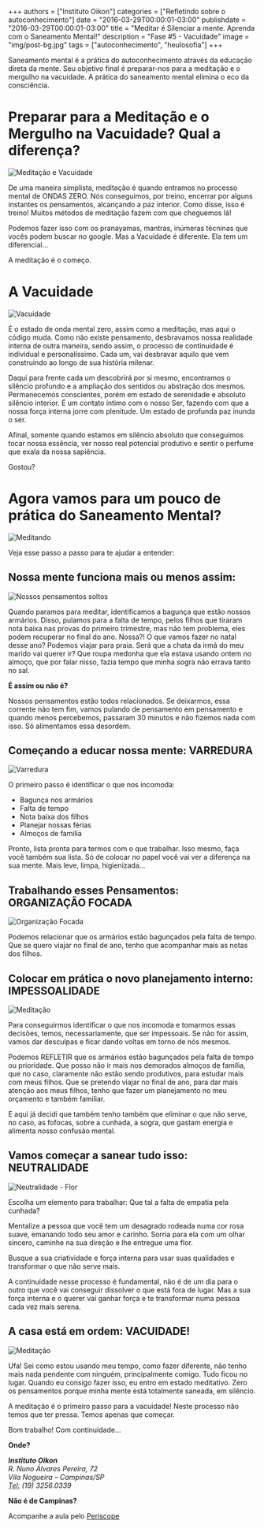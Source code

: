 +++
authors = ["Instituto Oikon"]
categories = ["Refletindo sobre o autoconhecimento"]
date = "2016-03-29T00:00:01-03:00"
publishdate = "2016-03-29T00:00:01-03:00"
title = "Meditar é Silenciar a mente. Aprenda com o Saneamento Mental!"
description = "Fase #5 - Vacuidade"
image = "img/post-bg.jpg"
tags = ["autoconhecimento", "heulosofia"]
+++


Saneamento mental é a prática do autoconhecimento através da educação direta da mente. Seu objetivo final é preparar-nos para a meditação e o mergulho na vacuidade. A prática do saneamento mental elimina o eco da consciência.

# Preparar para a Meditação e o Mergulho na Vacuidade? Qual a diferença?

![Meditação e Vacuidade](https://s3-sa-east-1.amazonaws.com/blog.autoconexao.org.br/img/2016/03/meditacao-para-a-luz.jpg)

De uma maneira simplista, meditação é quando entramos no processo mental de ONDAS ZERO.
Nós conseguimos, por treino, encerrar por alguns instantes os pensamentos, alcançando a paz interior. Como disse, isso é treino! Muitos métodos de meditação fazem com que cheguemos lá!

Podemos fazer isso com os pranayamas, mantras, inúmeras técninas que vocês podem buscar no google. Mas a Vacuidade é diferente. Ela tem um diferencial...

A meditação é o começo.

# A Vacuidade

![Vacuidade](https://s3-sa-east-1.amazonaws.com/blog.autoconexao.org.br/img/2016/03/vacuidade-universo.png)

É o estado de onda mental zero, assim como a meditação, mas aqui o código muda. Como não existe pensamento, desbravamos nossa realidade interna de outra maneira, sendo assim, o processo de continuidade é individual e personalíssimo. Cada um, vai desbravar aquilo que vem construindo ao longo de sua história milenar.

Daqui para frente cada um descobrirá por si mesmo, encontramos o silêncio profundo e a ampliação dos sentidos ou abstração dos mesmos. Permanecemos conscientes, porém em estado de serenidade e absoluto silêncio interior. É um contato íntimo com o nosso Ser, fazendo com que a nossa força interna jorre com plenitude. Um estado de profunda paz inunda o ser.


Afinal, somente quando estamos em silêncio absoluto que conseguimos tocar nossa essência, ver nosso real potencial produtivo e sentir o perfume que exala da nossa sapiência.

Gostou?


# Agora vamos para um pouco de prática do Saneamento Mental?

![Meditando](https://s3-sa-east-1.amazonaws.com/blog.autoconexao.org.br/img/2016/01/meditando-no-deserto.jpg)

Veja esse passo a passo para te ajudar a entender:

## Nossa mente funciona mais ou menos assim:

![Nossos pensamentos soltos](https://s3-sa-east-1.amazonaws.com/blog.autoconexao.org.br/img/2016/01/emocoes.jpg)

Quando paramos para meditar, identificamos a bagunça que estão nossos armários. Disso, pulamos para a falta de tempo, pelos filhos que tiraram nota baixa nas provas do primeiro trimestre, mas não tem problema, eles podem recuperar no final do ano. Nossa?! O que vamos fazer no natal desse ano? Podemos viajar para praia. Será que a chata da irmã do meu marido vai querer ir? Que roupa medonha que ela estava usando ontem no almoço, que por falar nisso, fazia tempo que minha sogra não errava tanto no sal.

**É assim ou não é?**

Nossos pensamentos estão todos relacionados. Se deixarmos, essa corrente não tem fim, vamos pulando de pensamento em pensamento e quando menos percebemos, passaram 30 minutos e não fizemos nada com isso. Só alimentamos essa desordem.

## Começando a educar nossa mente: VARREDURA
![Varredura](https://s3-sa-east-1.amazonaws.com/blog.autoconexao.org.br/img/2016/03/varredura-identificar.png)

O primeiro passo é identificar o que nos incomoda:

- Bagunça nos armários
- Falta de tempo
- Nota baixa dos filhos
- Planejar nossas férias
- Almoços de família

Pronto, lista pronta para termos com o que trabalhar. Isso mesmo, faça você também sua lista. Só de colocar no papel você vai ver a diferença na sua mente. Mais leve, limpa, higienizada...

## Trabalhando esses Pensamentos: ORGANIZAÇÃO FOCADA

![Organização Focada](https://s3-sa-east-1.amazonaws.com/blog.autoconexao.org.br/img/2016/03/organizacao-focada.jpg)

Podemos relacionar que os armários estão bagunçados pela falta de tempo. Que se quero viajar no final de ano, tenho que acompanhar mais as notas dos filhos.

## Colocar em prática o novo planejamento interno: IMPESSOALIDADE
![Meditação](https://s3-sa-east-1.amazonaws.com/blog.autoconexao.org.br/img/2016/03/vacuidade-mulher-meditando.jpg)

Para conseguirmos identificar o que nos incomoda e tomarmos essas decisões, temos, necessariamente, que ser impessoais. Se não for assim, vamos dar desculpas e ficar dando voltas em torno de nós mesmos.

Podemos REFLETIR que os armários estão bagunçados pela falta de tempo ou prioridade. Que posso não ir mais nos demorados almoços de família, que no caso, claramente não estão sendo produtivos, para estudar mais com meus filhos. Que se pretendo viajar no final de ano, para dar mais atenção aos meus filhos, tenho que fazer um planejamento no meu orçamento e também familiar.

E aqui já decidi que também tenho também que eliminar o que não serve, no caso, as fofocas, sobre a cunhada, a sogra, que gastam energia e alimenta nosso confusão mental.


## Vamos começar a sanear tudo isso: NEUTRALIDADE

![Neutralidade - Flor](https://s3-sa-east-1.amazonaws.com/blog.autoconexao.org.br/img/2016/03/neutralidade-flor.jpg)


Escolha um elemento para trabalhar: Que tal a falta de empatia pela cunhada?

Mentalize a pessoa que você tem um desagrado rodeada numa cor rosa suave, emanando todo seu amor e carinho. Sorria para ela com um olhar sincero, caminhe na sua direção e lhe entregue uma flor.

Busque a sua criatividade e força interna para usar suas qualidades e transformar o que não serve mais.

A continuidade nesse processo é fundamental, não é de um dia para o outro que você vai conseguir dissolver o que está fora de lugar. Mas a sua força interna e o querer vai ganhar força e te transformar numa pessoa cada vez mais serena.


## A casa está em ordem: VACUIDADE!

![Meditação](https://s3-sa-east-1.amazonaws.com/blog.autoconexao.org.br/img/2016/03/vacuidade-moca-meditando.jpg)

Ufa! Sei como estou usando meu tempo, como fazer diferente, não tenho mais nada pendente com ninguém, principalmente comigo. Tudo ficou no lugar. Quando eu consigo fazer isso, eu entro em estado meditativo. Zero os pensamentos porque minha mente está totalmente saneada, em silêncio.

A meditação é o primeiro passo para a vacuidade! Neste processo não temos que ter pressa. Temos apenas que começar.

Bom trabalho! Com continuidade...


**Onde?**

<address>
  <strong>Instituto Oikon</strong><br>
  R. Nuno Álvares Pereira, 72<br>
  Vila Nogueira – Campinas/SP<br>
  <abbr title="Phone">Tel:</abbr> (19) 3256.0339
</address>


**Não é de Campinas?**

Acompanhe a aula pelo [Periscope][a41c6f3b]

  [a41c6f3b]: https://www.periscope.tv/ "Periscope"
